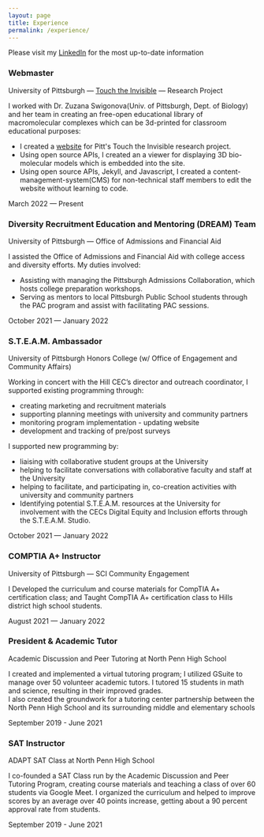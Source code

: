 ```yaml
---
layout: page
title: Experience
permalink: /experience/
---
```

<style>
    li{
        margin-bottom: 0;
    }
</style>
<div class="w-100">
    <div class="mb-3">
        <p class="lead"> Please visit my <a href="https://linkedin.com/in/kimshinwoo">LinkedIn</a> for the most up-to-date information </p>
    </div>
     <div class="d-flex flex-column flex-md-row justify-content-between mb-3">
        <div class="flex-grow-1">
            <h3 class="mb-0">Webmaster</h3>
            <p class="subheading mb-1">University of Pittsburgh — <a href="https://touchtheinvisible.com">Touch the Invisible</a> — Research Project</p>
            <p class="mb-0">
            I worked with Dr. Zuzana Swigonova(Univ. of Pittsburgh, Dept. of Biology) and her team in creating an free-open educational library of macromolecular complexes which can be 3d-printed for classroom educational purposes:</p>
            <ul>
                <li>I created a <a href="https://touchtheinvisible.com">website</a> for Pitt's Touch the Invisible research project.</li>
                <li>Using open source APIs, I created an a viewer for displaying 3D bio-molecular models which is embedded into the site.</li>
                <li>Using open source APIs, Jekyll, and Javascript, I created a content-management-system(CMS) for non-technical staff members to edit the website without learning to code.</li>
            </ul>
        </div>
        <div class="flex-shrink-0"><span class="text-primary">March 2022 — Present</span></div>
    </div>
    <div class="d-flex flex-column flex-md-row justify-content-between mb-3">
        <div class="flex-grow-1">
            <h3 class="mb-0">Diversity Recruitment Education and Mentoring (DREAM) Team</h3>
            <p class="subheading mb-1">University of Pittsburgh — Office of Admissions and Financial Aid</p>
            <p class="mb-0">I assisted the Office of Admissions and Financial Aid with college access and diversity efforts. My duties involved:
            </p>
            <ul>
                <li>Assisting with managing the Pittsburgh Admissions Collaboration, which hosts college preparation workshops.</li>
                <li>Serving as mentors to local Pittsburgh Public School students through the PAC program and assist with facilitating PAC sessions.</li>
            </ul>
        </div>
        <div class="flex-shrink-0"><span class="text-primary">October 2021 — January 2022</span></div>
    </div>
    <div class="d-flex flex-column flex-md-row justify-content-between mb-3">
        <div class="flex-grow-1">
            <h3 class="mb-0">S.T.E.A.M. Ambassador</h3>
            <div class="subheading mb-1">University of Pittsburgh Honors College (w/ Office of Engagement and Community Affairs)</div>
            <p class="mb-0">
                Working in concert with the Hill CEC’s director and outreach coordinator, I supported existing programming through:
            <ul>
                <li>creating marketing and recruitment materials</li>
                <li>supporting planning meetings with university and community partners</li>
                <li>monitoring program implementation - updating website</li>
                <li>development and tracking of pre/post surveys</li>
            </ul>
            </p>
            <p class="mb-0">
                I supported new programming by:
            <ul>
                <li>liaising with collaborative student groups at the University</li>
                <li>helping to facilitate conversations with collaborative faculty and staff at the University</li>
                <li>helping to facilitate, and participating in, co-creation activities with university and community partners</li>
                <li>Identifying potential S.T.E.A.M. resources at the University for involvement with the CECs Digital Equity and Inclusion efforts through the S.T.E.A.M. Studio.</li>
            </ul>
            </p>
        </div>
        <div class="flex-shrink-0"><span class="text-primary">October 2021 — January 2022</span></div>
    </div>
    <div class="d-flex flex-column flex-md-row justify-content-between mb-3">
        <div class="flex-grow-1">
            <h3 class="mb-0">COMPTIA A+ Instructor</h3>
            <div class="subheading mb-1">University of Pittsburgh — SCI Community Engagement</div>
            <p>I Developed the curriculum and course materials for CompTIA A+ certification class; and Taught CompTIA A+ certification class to Hills district high school students.</p>
        </div>
        <div class="flex-shrink-0"><span class="text-primary">August 2021 — January 2022</span></div>
    </div>
    <div class="d-flex flex-column flex-md-row justify-content-between mb-3">
        <div class="flex-grow-1">
            <h3 class="mb-0">President & Academic Tutor</h3>
            <div class="subheading mb-1">Academic Discussion and Peer Tutoring at North Penn High School</div>
            <p> I created and implemented a virtual tutoring program; I utilized GSuite to manage over 50 volunteer academic tutors. I tutored 15 students in math and science, resulting in their improved grades. <br>I also created the groundwork
                for a tutoring center partnership between the North Penn High School and its surrounding middle and elementary schools
            </p>
        </div>
        <div class="flex-shrink-0"><span class="text-primary">September 2019 - June 2021</span></div>
    </div>
    <div class="d-flex flex-column flex-md-row justify-content-between mb-5">
        <div class="flex-grow-1">
            <h3 class="mb-0">SAT Instructor</h3>
            <div class="subheading mb-1">ADAPT SAT Class at North Penn High School</div>
            <p>I co-founded a SAT Class run by the Academic Discussion and Peer Tutoring Program, creating course materials and teaching a class of over 60 students via Google Meet. I organized the curriculum and helped to improve scores by an
                average over 40 points increase, getting about a 90 percent approval rate from students.
            </p>
        </div>
        <div class="flex-shrink-0"><span class="text-primary">September 2019 - June 2021</span></div>
    </div>
</div>